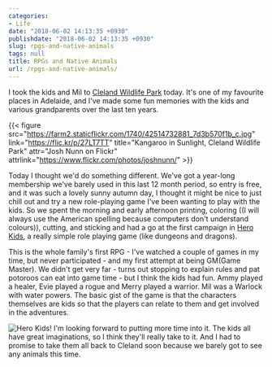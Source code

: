 ```yaml
---
categories:
- Life
date: "2018-06-02 14:13:35 +0930"
publishdate: "2018-06-02 14:13:35 +0930"
slug: rpgs-and-native-animals
tags: null
title: RPGs and Native Animals
url: /rpgs-and-native-animals/
---
```


I took the kids and Mil to [Cleland Wildlife
Park](http://www.clelandwildlifepark.sa.gov.au/Home) today. It's one of
my favourite places in Adelaide, and I've made some fun memories with
the kids and various grandparents over the last ten years.

{{< figure src="https://farm2.staticflickr.com/1740/42514732881_7d3b570f1b_c.jpg" link="https://flic.kr/p/27LT7TT" title="Kangaroo in Sunlight, Cleland Wildlife Park" attr="Josh Nunn on Flickr" attrlink="https://www.flickr.com/photos/joshnunn/" >}}

Today I thought we'd do something different. We've got a year-long membership
we've barely used in this last 12 month period, so entry is free, and
it was such a lovely sunny autumn day, I thought it might be nice to
just chill out and try a new role-playing game I've been wanting to
play with the kids. So we spent the morning and early afternoon
printing, coloring ((I will always use the American spelling because
computers don't understand colours)), cutting, and sticking and had a
go at the first campaign in [Hero
Kids](https://herokidsrpg.blogspot.com/p/hero-kids-overview.html), a
really simple role playing game (like dungeons and dragons). 

This is the whole family's first RPG - I've watched a couple of games in my time, but never participated - and my first attempt at being GM(Game Master).
We didn't get very far - turns out stopping to explain rules and pat
potoroos can eat into game time - but I think the kids had fun. Ammy
played a healer, Evie played a rogue and Merry played a warrior. Mil was
a Warlock with water powers. The basic gist of the game is that the
characters themselves are kids so that the players can relate to them
and get involved in the adventures.

![Hero Kids!](https://turbo.geekorium.com.au/images/Hero_Kids.jpg) 
I'm looking forward to putting more time into it. The kids all have great imaginations, so I think they'll really take to it. And I had to promise to take them all back to Cleland soon because we barely got to see any animals this time.

